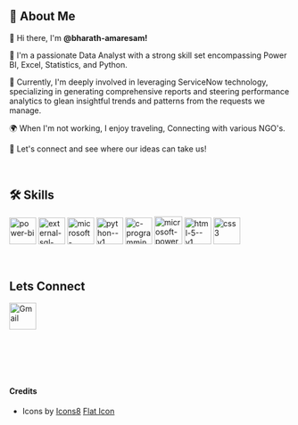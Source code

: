 
## 🚀 About Me

👋 Hi there, I'm **@bharath-amaresam!**

👀 I'm a passionate Data Analyst with a strong skill set encompassing Power BI, Excel, Statistics, and Python.

🌱 Currently, I'm deeply involved in leveraging ServiceNow technology, specializing in generating comprehensive reports and steering performance analytics to glean insightful trends and patterns from the requests we manage.

🌍 When I'm not working, I enjoy traveling, Connecting with various NGO's.

🤝 Let's connect and see where our ideas can take us!

<br>

## 🛠 Skills

<img src="https://img.icons8.com/color/48/power-bi.png" alt="power-bi" width="48" height="48"/> <img width="48" height="48" src="https://img.icons8.com/external-flaticons-lineal-color-flat-icons/64/external-sql-computer-programming-flaticons-lineal-color-flat-icons.png" alt="external-sql-computer-programming-flaticons-lineal-color-flat-icons"/> <img width="48" height="48" src="https://img.icons8.com/doodle/48/microsoft-excel-2019.png" alt="microsoft-excel-2019"/>  <img width="48" height="48" src="https://img.icons8.com/color/48/python--v1.png" alt="python--v1"/> <img width="48" height="48" src="https://img.icons8.com/fluency/48/c-programming.png" alt="c-programming"/>  <img width="50" height="50" src="https://img.icons8.com/bubbles/50/microsoft-powerpoint-2019.png" alt="microsoft-powerpoint-2019"/> <img width="48" height="48" src="https://img.icons8.com/color/48/html-5--v1.png" alt="html-5--v1"/> <img width="48" height="48" src="https://img.icons8.com/plasticine/100/css3.png" alt="css3"/>
<!---
bharath-amaresam/bharath-amaresam is a ✨ special ✨ repository because its `README.md` (this file) appears on your GitHub profile.
You can click the Preview link to take a look at your changes.
--->
<br>

## Lets Connect 
<a href="saiamaresam@gmail.com"><img src="https://github.com/bharath-amaresam/bharath-amaresam/assets/82637423/c607fb52-ec58-4fea-9e0d-18551fa4f1f7" alt="Gmail" width="48" height="48"/></a>

<br>
<br>
<br>
<br>

#### Credits

- Icons by <a href="https://icons8.com">Icons8</a>
<a href="https://www.flaticon.com">Flat Icon</a>

